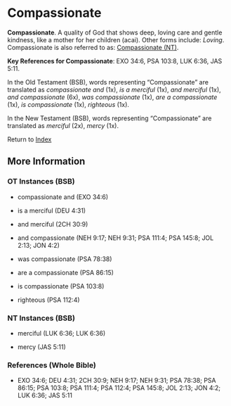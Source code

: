 # Compassionate
**Compassionate**. 
A quality of God that shows deep, loving care and gentle kindness, like a mother for her children (acai). 
Other forms include: 
*Loving*. 
Compassionate is also referred to as: 
[Compassionate (NT)](Compassionate.2.md). 


**Key References for Compassionate**: 
EXO 34:6, PSA 103:8, LUK 6:36, JAS 5:11. 


In the Old Testament (BSB), words representing “Compassionate” are translated as 
*compassionate and* (1x), *is a merciful* (1x), *and merciful* (1x), *and compassionate* (6x), *was compassionate* (1x), *are a compassionate* (1x), *is compassionate* (1x), *righteous* (1x). 


In the New Testament (BSB), words representing “Compassionate” are translated as 
*merciful* (2x), *mercy* (1x). 


Return to [Index](00-Index.md)

## More Information

### OT Instances (BSB)

* compassionate and (EXO 34:6)

* is a merciful (DEU 4:31)

* and merciful (2CH 30:9)

* and compassionate (NEH 9:17; NEH 9:31; PSA 111:4; PSA 145:8; JOL 2:13; JON 4:2)

* was compassionate (PSA 78:38)

* are a compassionate (PSA 86:15)

* is compassionate (PSA 103:8)

* righteous (PSA 112:4)



### NT Instances (BSB)

* merciful (LUK 6:36; LUK 6:36)

* mercy (JAS 5:11)



### References (Whole Bible)

* EXO 34:6; DEU 4:31; 2CH 30:9; NEH 9:17; NEH 9:31; PSA 78:38; PSA 86:15; PSA 103:8; PSA 111:4; PSA 112:4; PSA 145:8; JOL 2:13; JON 4:2; LUK 6:36; JAS 5:11



